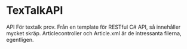 # TexTalkAPI
API För textalk prov. Från en template för RESTful C# API, så innehåller mycket skräp. Articlecontroller och Article.xml är de intressanta filerna, egentligen.
